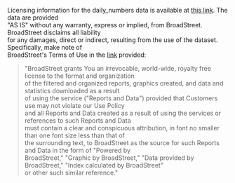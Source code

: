 Licensing information for the daily_numbers data is available at [this link](https://learn.broadstreet.io/legal/). The data are provided  
"AS IS" without any warranty, express or implied, from BroadStreet. BroadStreet disclaims all liability  
for any damages, direct or indirect, resulting from the use of the dataset. Specifically, make note of  
BroadStreet's Terms of Use in the [link](https://learn.broadstreet.io/legal/) provided:

>"BroadStreet grants You an irrevocable, world-wide, royalty free license to the format and organization  
>of the filtered and organized reports, graphics created, and data and statistics downloaded as a result  
>of using the service ("Reports and Data") provided that Customers use may not violate our Use Policy  
>and all Reports and Data created as a result of using the services or references to such Reports and Data  
>must contain a clear and conspicuous attribution, in font no smaller than one font size less than that of  
>the surrounding text, to BroadStreet as the source for such Reports and Data in the form of "Powered by  
>BroadStreet," "Graphic by BroadStreet," "Data provided by BroadStreet," "Index calculated by BroadStreet"  
>or other such similar reference."
